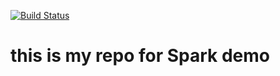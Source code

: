 [![Build Status](https://travis-ci.org/SabineSt/DIARY.svg?branch=master)](https://travis-ci.org/SabineSt/DIARY)


# this is my repo for Spark demo
